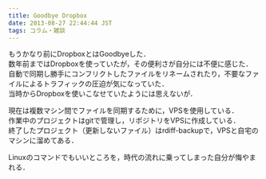 ```yaml
---
title: Goodbye Dropbox
date: 2013-08-27 22:44:44 JST
tags: コラム・雑談
---
```


もうかなり前にDropboxとはGoodbyeした．  
数年前まではDropboxを使っていたが，その便利さが自分には不便に感じた．  
自動で同期し勝手にコンフリクトしたファイルをリネームされたり，不要なファイルによるトラフィックの圧迫が気になっていた．  
当時からDropboxを使いこなせていたようには思えないが．

現在は複数マシン間でファイルを同期するために，VPSを使用している．  
作業中のプロジェクトはgitで管理し，リポジトリをVPSに作成している．  
終了したプロジェクト（更新しないファイル）はrdiff\-backupで，VPSと自宅のマシンに溜めてある．

Linuxのコマンドでもいいところを，時代の流れに乗ってしまった自分が悔やまれる．

